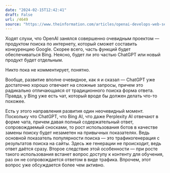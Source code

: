 ```yaml
---
date: "2024-02-15T12:42:41"
draft: False
url: /4649
source: "https://www.theinformation.com/articles/openai-develops-web-search-product-in-challenge-to-google?rc=ukjmk2&shared=65c4a3acf7a4eab6"
---
```


Ходят слухи, что OpenAI занялся совершенно очевидным проектом — продуктом поиска по интернету, который сможет составить конкуренцию Google. Скорее всего, часть функций будет обеспечиваться Bing. Неясно, будет ли это частью ChatGPT или новый продукт будет отдельным.

Никто пока не комментирует, понятно.

Вообще, развитие вполне очевидное, как я и сказал — ChatGPT уже достаточно хорошо отвечает на сложные запросы, причем это радикально отличающаяся от традиционного поиска форма ответа. Правда, у Bing уже есть чат, который вроде бы должен делать что-то похожее. 

Есть у этого направления развития один неочевидный момент. Поскольку что ChatGPT, что Bing AI, что даже Perplexity AI отвечают в форме чата, причем давая полный содержательный ответ, сопровождаемый сносками, то рост использования ботов в качестве замены поиску будет незаметен на привычных показателях. Ведь основной показатель популярности поиска — это трафикогенерация с результатов поиска на сайты. Здесь же генерации не происходит, ведь ответ даётся сразу. Второе следствие этой особенности — при росте такого использования встанет вопрос доступу к контенту для обучения, раз он не сопровождается ответом в виде трафика. Впрочем, этот вопрос уже обсуждается более чем активно.
